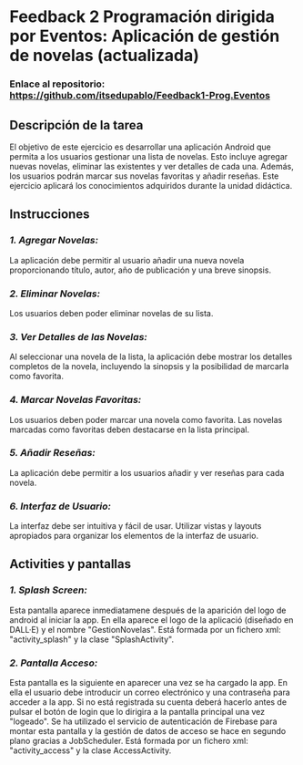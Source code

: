 # Feedback 2 Programación dirigida por Eventos: Aplicación de gestión de novelas (actualizada)
### Enlace al repositorio: https://github.com/itsedupablo/Feedback1-Prog.Eventos
## **Descripción de la tarea**
El objetivo de este ejercicio es desarrollar una aplicación Android que permita a los usuarios gestionar una lista de novelas. Esto incluye agregar nuevas novelas, eliminar las existentes y ver detalles de cada una. Además, los usuarios podrán marcar sus novelas favoritas y añadir reseñas. Este ejercicio aplicará los conocimientos adquiridos durante la unidad didáctica.
## **Instrucciones**
### *1. Agregar Novelas:*
La aplicación debe permitir al usuario añadir una nueva novela proporcionando título, autor, año de publicación y una breve sinopsis.
### *2. Eliminar Novelas:*
Los usuarios deben poder eliminar novelas de su lista.
### *3. Ver Detalles de las Novelas:*
Al seleccionar una novela de la lista, la aplicación debe mostrar los detalles completos de la novela, incluyendo la sinopsis y la posibilidad de marcarla como favorita.
### *4. Marcar Novelas Favoritas:*
Los usuarios deben poder marcar una novela como favorita. Las novelas marcadas como favoritas deben destacarse en la lista principal.
### *5. Añadir Reseñas:*
La aplicación debe permitir a los usuarios añadir y ver reseñas para cada novela.
### *6. Interfaz de Usuario:*
La interfaz debe ser intuitiva y fácil de usar. Utilizar vistas y layouts apropiados para organizar los elementos de la interfaz de usuario.

## **Activities y pantallas**
### *1. Splash Screen:*
Esta pantalla aparece inmediatamene después de la aparición del logo de android al iniciar la app. En ella aparece el logo de la aplicació (diseñado en DALL·E) y el nombre "GestionNovelas". Está formada por un fichero xml: "activity_splash" y la clase "SplashActivity".
### *2. Pantalla Acceso:*
Esta pantalla es la siguiente en aparecer una vez se ha cargado la app. En ella el usuario debe introducir un correo electrónico y una contraseña para acceder a la app. Si no está registrada su cuenta deberá hacerlo antes de pulsar el botón de login que lo dirigira a la pantalla principal una vez "logeado". Se ha utilizado el servicio de autenticación de Firebase para montar esta pantalla y la gestión de datos de acceso se hace en segundo plano gracias a JobScheduler. Está formada por un fichero xml: "activity_access" y la clase AccessActivity.

